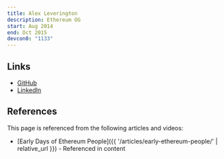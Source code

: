 ```yaml
---
title: Alex Leverington
description: Ethereum OG
start: Aug 2014
end: Oct 2015
devcon0: "1133"
---
```


## Links
- [GitHub](https://github.com/subtly)
- [LinkedIn](https://www.linkedin.com/in/alexleverington/)

## References

This page is referenced from the following articles and videos:

- [Early Days of Ethereum People]({{ '/articles/early-ethereum-people/' | relative_url }}) - Referenced in content
